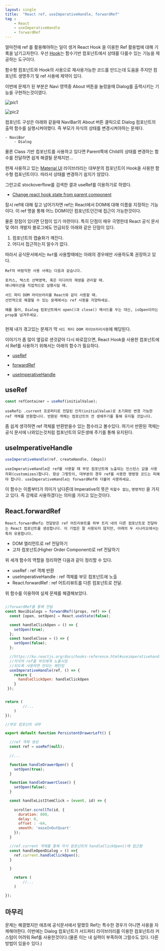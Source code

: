 ```yaml
---
layout: single
title:  "React ref, useImperativeHandle, forwardRef"
tag : 
    - React
    - useImperativeHandle
    - forwardRef
---
```


얼마전에 ref 를 활용해야하는 일이 생겨 React Hook 을 이용한 Ref 활용법에 대해 기록을 남기고자한다. 우선 [Hook](https://ko.reactjs.org/docs/hooks-intro.html)는 함수기반 컴포넌트에서 상태를 다를수 있는 기능을 제공하는 도구이다.

함수형 컴포넌트와 Hook의 사용으로 재사용가능한 코드를 만드는데 도움을 주지만 컴포넌트 생명주기 및 ref 사용에 제약이 있다. 

이번에 문제가 된 부분은 Navi 영역중 About 버튼을 눌렀을때 Dialog를 출력시키는 기능을 구현하는것이였다.


![pic1](https://github.com/momoci99/momoci99.github.io/blob/master/assets/img/Etc/ReactRef1.png?raw=true)

![pic2](https://github.com/momoci99/momoci99.github.io/blob/master/assets/img/Etc/ReactRef2.png?raw=true)



컴포넌트 구성은 아래와 같을때 NaviBar의 About 버튼 클릭으로 Dialog 컴포넌트의 출력 함수를 실행시켜야했다. 즉 부모가 자식의 상태를 변경시켜야하는 문제다.

    - NaviBar
        - Dialog
    

물론 Class 기반 컴포넌트를 사용하고 있다면 Parent쪽에 Child의 상태를 변경하는 함수를 전달하면 쉽게 해결될 문제지만...

현재 사용하고 있는 [Material UI](https://material-ui.com/) 라이브러리는 대부분의 컴포넌트이 Hook을 사용한 함수형 컴포넌트이다. 따라서 상태를 변경하기 쉽지가 않았다.

그런고로 stockoverflow를 검색한 결과 useRef를 이용하기로 하였다.

- [Change react hook state from parent component](https://stackoverflow.com/questions/55889357/change-react-hook-state-from-parent-component)

잠시 ref에 대해 짚고 넘어가자면  ref는 React에서 DOM에 대해 이름을 지정하는 기능이다. 이 ref 명을 통해 어느 DOM이던 컴포넌트던간에 접근이 가능한것이다.

물론 장점이 있다면 단점이 있기 마련이다. 특히 단점이 매우 극명한데 React 공식 문서 및 여러 개발자 블로그에도 언급되듯 아래와 같은 단점이 있다.

1. 컴포넌트의 캡슐화가 깨진다.
2. 어디서 접근하는지 알수가 없다.

따라서 공식문서에서는 `Ref`를 사용할때에는 아래의 경우에만 사용하도록 권장하고 있다.


```
Ref의 바람직한 사용 사례는 다음과 같습니다.

포커스, 텍스트 선택영역, 혹은 미디어의 재생을 관리할 때.
애니메이션을 직접적으로 실행시킬 때.

서드 파티 DOM 라이브러리를 React와 같이 사용할 때.
선언적으로 해결될 수 있는 문제에서는 ref 사용을 지양하세요.

예를 들어, Dialog 컴포넌트에서 open()과 close() 메서드를 두는 대신, isOpen이라는 prop을 넘겨주세요.


```

현재 내가 겪고있는 문제가 딱 `서드 파티 DOM 라이브러리사용`에 해당된다.

이야기가 좀 많이 옆길로 샌것같아 다시 바로잡으면, React Hook을 사용한 컴포넌트에서 Ref를 사용하기 위해서는 아래의 함수가 필요하다.

- [useRef](https://ko.reactjs.org/docs/hooks-reference.html#useref)


 - [forwardRef](https://ko.reactjs.org/docs/react-api.html#reactforwardref)

- [useImperativeHandle](https://ko.reactjs.org/docs/hooks-reference.html#useimperativehandle)


## useRef

```js
const refContainer = useRef(initialValue);
```

    useRef는 .current 프로퍼티로 전달된 인자(initialValue)로 초기화된 변경 가능한 ref 객체를 반환합니다. 반환된 객체는 컴포넌트의 전 생애주기를 통해 유지될 것입니다.

좀 쉽게 생각하면 ref 객체를 반환받을수 있는 함수라고 볼수있다. 여기서 반환된 객체는 공식 문서에 나와있는것처럼 컴포넌트의 모든생애 주기를 통해 유지된다.

## useImperativeHandle

```js
useImperativeHandle(ref, createHandle, [deps])
```
    useImperativeHandle은 ref를 사용할 때 부모 컴포넌트에 노출되는 인스턴스 값을 사용자화(customizes)합니다. 항상 그렇듯이, 대부분의 경우 ref를 사용한 명령형 코드는 피해야 합니다. useImperativeHandle는 forwardRef와 더불어 사용하세요.

이 함수는 이름부터가 의미가 남다른데 Imperative의 뜻은 `피할수 없는`, `명령적인` 을 가지고 있다. 즉 강제로 사용하겠다는 의미를 가지고 있는것이다.


## React.forwardRef
    React.forwardRef는 전달받은 ref 어트리뷰트를 하부 트리 내의 다른 컴포넌트로 전달하는 React 컴포넌트를 생성합니다. 이 기법은 잘 사용되지 않지만, 아래의 두 시나리오에서는 특히 유용합니다.

- DOM 엘리먼트로 ref 전달하기
- 고차 컴포넌트(Higher Order Component)로 ref 전달하기

위 세개 함수의 역할을 정리하면 다음과 같이 정리할 수 있다.

- useRef : ref 객체 반환
- useImperativeHandle : ref 객체를 부모 컴포넌트에 노출
- React.forwardRef : ref 어트리뷰트를 다른 컴포넌트로 전달.

위 함수를 이용하여 실제 문제를 해결해보았다.

```js

//forwardRef를 통해 전달
const NaviDialogs = forwardRef((props, ref) => {
  const [open, setOpen] = React.useState(false);

  const handleClickOpen = () => {
    setOpen(true);
  };
  const handleClose = () => {
    setOpen(false);
  };

  //https://ko.reactjs.org/docs/hooks-reference.html#useimperativehandle
  //자식의 ref를 부모에게 노출시킴
  //되도록 사용하면 안되는 패턴임
  useImperativeHandle(ref, () => {
    return {
      handleClickOpen: handleClickOpen
    }
 });


return (
        //...
    )
});
```


```js
//부모 컴포넌트 내부

export default function PersistentDrawerLeft() {

  //ref 객체 생성
  const ref = useRef(null);
 
  //...

  function handleDrawerOpen() {
    setOpen(true);
  }

  function handleDrawerClose() {
    setOpen(false);
  }

  const handleListItemClick = (event, id) => {
 
    scroller.scrollTo(id, {
      duration: 800,
      delay: 0,
      offset : -64,
      smooth: 'easeInOutQuart'
    });
  }

  //ref.current 객체를 통해 자식 컴포넌트의 handleClickOpen()에 접근함
  const handleOpenDialog = () =>{
    ref.current.handleClickOpen();
  }

  }

    return (
        //...
    )

});
```

## 마무리

문제는 해결했지만 애초에 공식문서에서 말했듯 Ref는 특수한 경우가 아니면 사용을 자제해야한다. 이번에는 Dialog 컴포넌트가 서드파티 라이브러리를 이용한 컴포넌트라 커스텀이 어려워 Ref를 사용한것이다.(물론 이는 내 실력이 부족하여 그럴수도 있다. 다른방법이 있을수 있다.)

